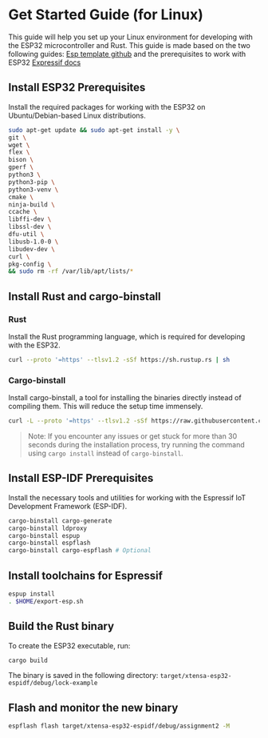 # Get Started Guide (for Linux)

This guide will help you set up your Linux environment for developing with the ESP32 microcontroller and Rust. This guide is made based on the two following guides: [Esp template github](https://github.com/esp-rs/esp-idf-template?tab=readme-ov-file#prerequisites) and the prerequisites to work with ESP32 [Expressif docs](https://docs.espressif.com/projects/esp-idf/en/latest/esp32/get-started/linux-macos-setup.html#step-1-install-prerequisites)

## Install ESP32 Prerequisites

Install the required packages for working with the ESP32 on Ubuntu/Debian-based Linux distributions.

```bash
sudo apt-get update && sudo apt-get install -y \
git \
wget \
flex \
bison \
gperf \
python3 \
python3-pip \
python3-venv \
cmake \
ninja-build \
ccache \
libffi-dev \
libssl-dev \
dfu-util \
libusb-1.0-0 \
libudev-dev \
curl \
pkg-config \
&& sudo rm -rf /var/lib/apt/lists/*
```

## Install Rust and cargo-binstall

### Rust

Install the Rust programming language, which is required for developing with the ESP32.

```bash
curl --proto '=https' --tlsv1.2 -sSf https://sh.rustup.rs | sh
```

### Cargo-binstall

Install cargo-binstall, a tool for installing the binaries directly instead of compiling them. This will reduce the setup time immensely.

```bash
curl -L --proto '=https' --tlsv1.2 -sSf https://raw.githubusercontent.com/cargo-bins/cargo-binstall/main/install-from-binstall-release.sh | bash
```

> Note: If you encounter any issues or get stuck for more than 30 seconds during the installation process, try running the command using `cargo install` instead of `cargo-binstall`.

## Install ESP-IDF Prerequisites

Install the necessary tools and utilities for working with the Espressif IoT Development Framework (ESP-IDF).

```bash
cargo-binstall cargo-generate
cargo-binstall ldproxy
cargo-binstall espup
cargo-binstall espflash
cargo-binstall cargo-espflash # Optional
```

## Install toolchains for Espressif

```bash
espup install
. $HOME/export-esp.sh
```

## Build the Rust binary

To create the ESP32 executable, run:

```bash
cargo build
```

The binary is saved in the following directory: `target/xtensa-esp32-espidf/debug/lock-example`

## Flash and monitor the new binary

```bash
espflash flash target/xtensa-esp32-espidf/debug/assignment2 -M
```
